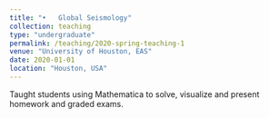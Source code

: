 ```yaml
---
title: "•	Global Seismology"
collection: teaching
type: "undergraduate"
permalink: /teaching/2020-spring-teaching-1
venue: "University of Houston, EAS"
date: 2020-01-01
location: "Houston, USA"
---
```

Taught students using Mathematica to solve, visualize and present homework and graded exams.

